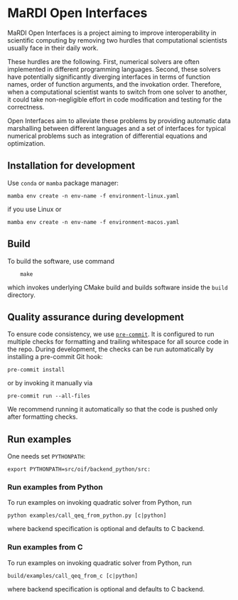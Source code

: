 # MaRDI Open Interfaces

MaRDI Open Interfaces is a project aiming to improve interoperability
in scientific computing by removing two hurdles that computational scientists
usually face in their daily work.

These hurdles are the following.
First, numerical solvers are often implemented in different programming
languages.
Second, these solvers have potentially significantly diverging interfaces
in terms of function names, order of function arguments, and the invokation
order.
Therefore, when a computational scientist wants to switch from one solver
to another, it could take non-negligible effort in code modification
and testing for the correctness.

Open Interfaces aim to alleviate these problems by providing automatic data
marshalling between different languages and a set of interfaces for typical
numerical problems such as integration of differential equations and 
optimization.


## Installation for development

Use `conda` or `mamba` package manager:
```shell
mamba env create -n env-name -f environment-linux.yaml
```
if you use Linux or
```shell
mamba env create -n env-name -f environment-macos.yaml
```

## Build

To build the software, use command
```shell
    make
```
which invokes underlying CMake build and builds software inside
the `build` directory.

## Quality assurance during development

To ensure code consistency, we use [`pre-commit`](https://pre-commit.com/).
It is configured to run multiple checks for formatting and trailing whitespace
for all source code in the repo.
During development, the checks can be run automatically by installing
a pre-commit Git hook:

    pre-commit install

or by invoking it manually via

    pre-commit run --all-files

We recommend running it automatically so that the code is pushed only after
formatting checks.

## Run examples

One needs set `PYTHONPATH`:
```shell
export PYTHONPATH=src/oif/backend_python/src:
```

### Run examples from Python

To run examples on invoking quadratic solver from Python, run
```shell
python examples/call_qeq_from_python.py [c|python]
```
where backend specification is optional and defaults to C backend.

### Run examples from C

To run examples on invoking quadratic solver from Python, run
```shell
build/examples/call_qeq_from_c [c|python]
```
where backend specification is optional and defaults to C backend.
